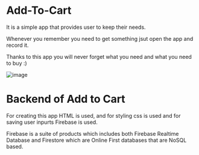 # Add-To-Cart
It is a simple app that provides user to keep their needs.

Whenever you remember you need to get something jsut open the app and record it. 

Thanks to this app you will never forget what you need and what you need to buy :)

![image](https://github.com/Meroby113/Add-To-Cart/assets/91911696/5efd0adf-1fef-4dc0-b2e7-aa1b19f4b8cc)
# Backend of Add to Cart 
For creating this app HTML is used, and for styling css is used and for saving user inpurts Firebase is used.

Firebase is a suite of products which includes both Firebase Realtime Database and Firestore which are Online First databases that are NoSQL based.
